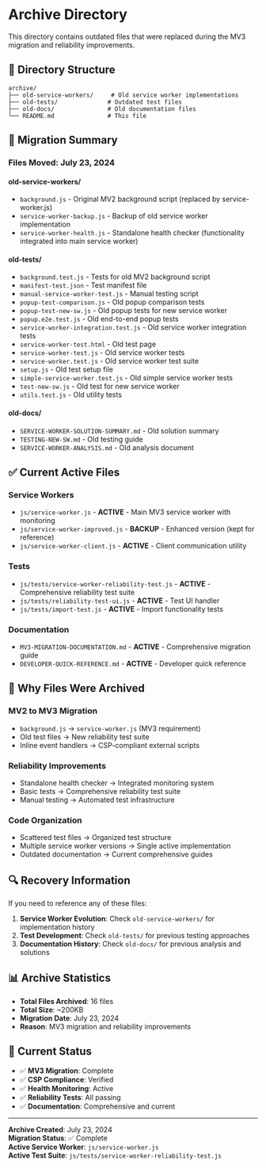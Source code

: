 # Archive Directory

This directory contains outdated files that were replaced during the MV3 migration and reliability improvements.

## 📁 Directory Structure

```
archive/
├── old-service-workers/     # Old service worker implementations
├── old-tests/              # Outdated test files
├── old-docs/               # Old documentation files
└── README.md               # This file
```

## 🔄 Migration Summary

### **Files Moved: July 23, 2024**

#### **old-service-workers/**
- `background.js` - Original MV2 background script (replaced by service-worker.js)
- `service-worker-backup.js` - Backup of old service worker implementation
- `service-worker-health.js` - Standalone health checker (functionality integrated into main service worker)

#### **old-tests/**
- `background.test.js` - Tests for old MV2 background script
- `manifest-test.json` - Test manifest file
- `manual-service-worker-test.js` - Manual testing script
- `popup-test-comparison.js` - Old popup comparison tests
- `popup-test-new-sw.js` - Old popup tests for new service worker
- `popup.e2e.test.js` - Old end-to-end popup tests
- `service-worker-integration.test.js` - Old service worker integration tests
- `service-worker-test.html` - Old test page
- `service-worker-test.js` - Old service worker tests
- `service-worker.test.js` - Old service worker test suite
- `setup.js` - Old test setup file
- `simple-service-worker.test.js` - Old simple service worker tests
- `test-new-sw.js` - Old test for new service worker
- `utils.test.js` - Old utility tests

#### **old-docs/**
- `SERVICE-WORKER-SOLUTION-SUMMARY.md` - Old solution summary
- `TESTING-NEW-SW.md` - Old testing guide
- `SERVICE-WORKER-ANALYSIS.md` - Old analysis document

## ✅ Current Active Files

### **Service Workers**
- `js/service-worker.js` - **ACTIVE** - Main MV3 service worker with monitoring
- `js/service-worker-improved.js` - **BACKUP** - Enhanced version (kept for reference)
- `js/service-worker-client.js` - **ACTIVE** - Client communication utility

### **Tests**
- `js/tests/service-worker-reliability-test.js` - **ACTIVE** - Comprehensive reliability test suite
- `js/tests/reliability-test-ui.js` - **ACTIVE** - Test UI handler
- `js/tests/import-test.js` - **ACTIVE** - Import functionality tests

### **Documentation**
- `MV3-MIGRATION-DOCUMENTATION.md` - **ACTIVE** - Comprehensive migration guide
- `DEVELOPER-QUICK-REFERENCE.md` - **ACTIVE** - Developer quick reference

## 🎯 Why Files Were Archived

### **MV2 to MV3 Migration**
- `background.js` → `service-worker.js` (MV3 requirement)
- Old test files → New reliability test suite
- Inline event handlers → CSP-compliant external scripts

### **Reliability Improvements**
- Standalone health checker → Integrated monitoring system
- Basic tests → Comprehensive reliability test suite
- Manual testing → Automated test infrastructure

### **Code Organization**
- Scattered test files → Organized test structure
- Multiple service worker versions → Single active implementation
- Outdated documentation → Current comprehensive guides

## 🔍 Recovery Information

If you need to reference any of these files:

1. **Service Worker Evolution**: Check `old-service-workers/` for implementation history
2. **Test Development**: Check `old-tests/` for previous testing approaches
3. **Documentation History**: Check `old-docs/` for previous analysis and solutions

## 📊 Archive Statistics

- **Total Files Archived**: 16 files
- **Total Size**: ~200KB
- **Migration Date**: July 23, 2024
- **Reason**: MV3 migration and reliability improvements

## 🚀 Current Status

- ✅ **MV3 Migration**: Complete
- ✅ **CSP Compliance**: Verified
- ✅ **Health Monitoring**: Active
- ✅ **Reliability Tests**: All passing
- ✅ **Documentation**: Comprehensive and current

---

**Archive Created**: July 23, 2024  
**Migration Status**: ✅ Complete  
**Active Service Worker**: `js/service-worker.js`  
**Active Test Suite**: `js/tests/service-worker-reliability-test.js` 
